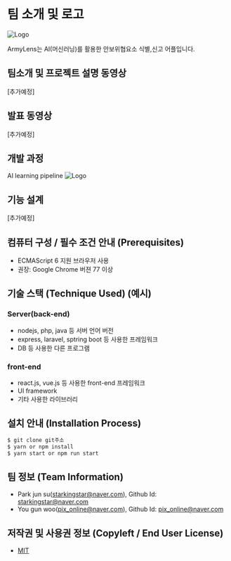 # 팀 소개 및 로고
![Logo](https://i.imgur.com/Tn8ru7C.png)

 ArmyLens는 AI(머신러닝)를 활용한 안보위협요소 식별,신고 어플입니다.

## 팀소개 및 프로젝트 설명 동영상
[추가예정]

## 발표 동영상
[추가예정]

## 개발 과정
AI learning pipeline
![Logo](https://i.imgur.com/iUYCfIU.png)
## 기능 설계
[추가예정]

## 컴퓨터 구성 / 필수 조건 안내 (Prerequisites)
* ECMAScript 6 지원 브라우저 사용
* 권장: Google Chrome 버젼 77 이상

## 기술 스택 (Technique Used) (예시)
### Server(back-end)
 -  nodejs, php, java 등 서버 언어 버전 
 - express, laravel, sptring boot 등 사용한 프레임워크 
 - DB 등 사용한 다른 프로그램 
 
### front-end
 -  react.js, vue.js 등 사용한 front-end 프레임워크 
 -  UI framework
 - 기타 사용한 라이브러리

## 설치 안내 (Installation Process)
```bash
$ git clone git주소
$ yarn or npm install
$ yarn start or npm run start
```
 
## 팀 정보 (Team Information)
- Park jun su(starkingstar@naver.com), Github Id: starkingstar@naver.com
- You gun woo(pix_online@naver.com), Github Id: pix_online@naver.com

## 저작권 및 사용권 정보 (Copyleft / End User License)
 * [MIT](https://github.com/osam2020-WEB/Sample-ProjectName-TeamName/blob/master/license.md)
